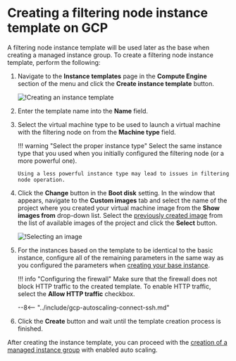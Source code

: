 #  Creating a filtering node instance template on GCP

[img-creating-template]:                ../../../images/installation-gcp/auto-scaling/common/autoscaling-group-guide/create-instance-template.png
[img-selecting-image]:                  ../../../images/installation-gcp/auto-scaling/common/autoscaling-group-guide/select-image.png

[link-creating-image]:                  create-image.md
[link-creating-instance-group]:         creating-autoscaling-group.md

A filtering node instance template will be used later as the base when creating a managed instance group. To create a filtering node instance template, perform the following:

1.  Navigate to the **Instance templates** page in the **Compute Engine** section of the menu and click the **Create instance template** button.
    
    ![!Creating an instance template][img-creating-template]
    
2.  Enter the template name into the **Name** field.
3.  Select the virtual machine type to be used to launch a virtual machine with the filtering node on from the **Machine type** field. 

    !!! warning "Select the proper instance type"
        Select the same instance type that you used when you initially configured the filtering node (or a more powerful one).
        
        Using a less powerful instance type may lead to issues in filtering node operation.

4.  Click the **Change** button in the **Boot disk** setting. In the window that appears, navigate to the **Custom images** tab and select the name of the project where you created your virtual machine image from the **Show images from** drop-down list. Select the [previously created image][link-creating-image] from the list of available images of the project and click the **Select** button.

    ![!Selecting an image][img-selecting-image]
    
5.  For the instances based on the template to be identical to the basic instance, configure all of the remaining parameters in the same way as you configured the parameters when [creating your base instance][link-creating-image].
    
    !!! info "Configuring the firewall"
        Make sure that the firewall does not block HTTP traffic to the created template. To enable HTTP traffic, select the **Allow HTTP traffic** checkbox.
    
    --8<-- "../include/gcp-autoscaling-connect-ssh.md"

6.  Click the **Create** button and wait until the template creation process is finished. 

After creating the instance template, you can proceed with the [creation of a managed instance group][link-creating-instance-group] with enabled auto scaling.
